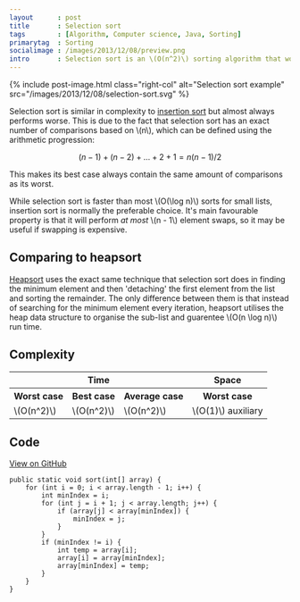 ```yaml
---
layout      : post
title       : Selection sort
tags        : [Algorithm, Computer science, Java, Sorting]
primarytag  : Sorting
socialimage : /images/2013/12/08/preview.png
intro       : Selection sort is an \(O(n^2)\) sorting algorithm that works by searching through a list to find the minimum element and swapping it for the first in the list. After every swap, selection sort is performed on the list with the head removed (ie. the minimum element). Due to the way that elements are swapped anywhere in the list, this is not a stable sort.
---
```


{% include post-image.html class="right-col" alt="Selection sort example" src="/images/2013/12/08/selection-sort.svg" %}

Selection sort is similar in complexity to [insertion sort][1] but almost always performs worse. This is due to the fact that selection sort has an exact number of comparisons based on \\(n\\), which can be defined using the arithmetic progression:

$$(n - 1) + (n - 2) + ... + 2 + 1 = n(n - 1) / 2$$

This makes its best case always contain the same amount of comparisons as its worst.

While selection sort is faster than most \\(O(\log n)\\) sorts for small lists, insertion sort is normally the preferable choice. It's main favourable property is that it will perform *at most* \\(n - 1\\) element swaps, so it may be useful if swapping is expensive.



## Comparing to heapsort

[Heapsort][3] uses the exact same technique that selection sort does in finding the minimum element and then 'detaching' the first element from the list and sorting the remainder. The only difference between them is that instead of searching for the minimum element every iteration, heapsort utilises the heap data structure to organise the sub-list and guarentee \\(O(n \log n)\\) run time.



## Complexity

<table>
<tbody>
<tr>
<th colspan="3">Time</th>
<th>Space</th>
</tr>
<tr>
<th>Worst case</th>
<th>Best case</th>
<th>Average case</th>
<th>Worst case</th>
</tr>
<tr>
<td>\(O(n^2)\)</td>
<td>\(O(n^2)\)</td>
<td>\(O(n^2)\)</td>
<td>\(O(1)\) auxiliary</td>
</tr>
</tbody>
</table>



## Code

[View on GitHub][2]

<!--prettify lang=java-->
    public static void sort(int[] array) {
        for (int i = 0; i < array.length - 1; i++) {
            int minIndex = i;
            for (int j = i + 1; j < array.length; j++) {
                if (array[j] < array[minIndex]) {
                    minIndex = j;
                }
            }
            if (minIndex != i) {
                int temp = array[i];
                array[i] = array[minIndex];
                array[minIndex] = temp;
            }
        }
    }



[1]: {{site.baseurl}}/2012/11/algorithm-insertion-sort.html
[2]: https://github.com/Tyriar/growing-with-the-web/tree/master/algorithms/selection-sort
[3]: {{site.baseurl}}/2012/11/algorithm-heapsort.html
